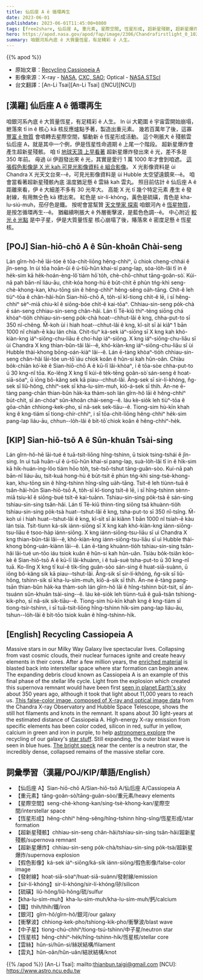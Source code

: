 ```yaml
---
title: 仙后座 A ê 循環再生
date: 2023-06-01
publishdate: 2023-06-01T11:45:00+0800
tags: [free2share, 仙后座 A, 重元素, 星際空間, 恆星形成, 超新星殘骸, 超新星爆炸, 假色影像, 發射線, sir-lí-khóng, 硫磺, kha-lu-sím-muh, 鐵, 銀河, 衝擊波, 中子星, 恆星核, 雲絲, 雲丸]
hero: https://apod.nasa.gov/apod/fap/image/2306/Chandrafirstlight_0_1024.jpg
summary: 咱銀河系內底 ê 大質量恆星，有足精彩 ê 人生。
---
```


{{% apod %}}

- 原始文章：[Recycling Cassiopeia A](https://apod.nasa.gov/apod/ap230601.html)
- 影像來源：X-ray - [NASA](https://www.nasa.gov/), [CXC, SAO](http://chandra.harvard.edu/); Optical - [NASA,STScI](http://www.stsci.edu/)
- 台文翻譯：[An-Li Tsai][An-Li Tsai] ([NCU][NCU])

## [漢羅] 仙后座 A ê 循環再生
咱銀河系內底 ê 大質量恆星，有足精彩 ê 人生。
In ùi 大範圍 ê 宇宙雲開始崩塌，紲落來 tī in ê 核心 kā 核反應爐點予著，製造出重元素。
幾若百萬年了後，這寡 [豐富 ê 物質][enriched material] 會噴轉去星際空間，驅動新 ê 恆星形成活動。
這个咧脹大 ê 殘骸雲 仙后座 A，就是其中一个例，伊是恆星性命週期 ê 上尾一个階段。
超新星爆炸會產生超新星殘骸。
咱 tī [地球天頂 上早看著][seen in planet Earth's sky] 超新星爆炸發出來 ê 光，差不多是 350 年前。
毋過 ùi 伊遐發出來 ê 光，其實是愛行 1 萬 1000 年才會到咱遮。
[這張假色影像是 X 光 kah 可見光影像資料 ê 組合影像][This false-color image, composed of X-ray and optical image data]。
X 光影像資料是 ùi Chandra X 光天文台來--ê，可見光影像資料是 ùi Hubble 太空望遠鏡來--ê。
咱會當看著超新星殘骸內底 溫度猶足懸 ê 雲絲 kah 雲丸。
照目前估計 ê 仙后座 A ê 距離來看，伊 ê 大細差不多有 30 光年大。
高能 X 光 tī 幾个特定元素 產生 ê 發射線，有用無仝色 kā 標出來。
紅色是 sir-lí-khóng，黃色是硫磺，青色是 kha-lu-siú-muh，茄仔色是鐵。
按呢會當幫贊 [天文學家 探索][astronomers explore] 咱銀河內 ê [恆星物質][star stuff]，是按怎循環再生--ê。
猶繼續咧脹大 ê 外層衝擊波，是藍色色調--ê。
中心附近 [較光 ê 光點][The bright speck] 是中子星，伊是大質量恆星 核心崩塌了後，賰落來 ê 密度足懸 ê 恆星核。

## [POJ] Sian-hiō-chō A ê Sûn-khoân Chài-seng
Lán gîrn-hô-hē lāi-tóe ê tōa-chit-liōng hêng-chhiⁿ, ū chiok cheng-chhái ê jîn-seng.
In ùi tōa hoān-ûi ê ú-tiū-hûn khai-sí pang-lap, sòa-lo̍h-lâi tī in ê he̍k-sim kā he̍k-hoán-èng-lô͘ tiám hō͘ to̍h, chè-chō-chhut tāng-goân-sò͘.
Kúi-nā pah bān-nî liáu-āu, chit-kóa hong-hù ê bu̍t-chit ē phùn tńg-khì seng-chè-khong-kan, khu-tōng sin ê hêng-chhiⁿ hêng-sêng oa̍h-tāng.
Chit-ê leh tiùⁿ-tōa ê chân-hâi-hûn Sian-hiō-chō A, to̍h-sī kî-tiong chi̍t-ê lē, i sī hêng-chhiⁿ sèⁿ-miā chiu-kî ê siōng-bóe chi̍t-ê kai-tōaⁿ.
Chhiau-sin-seng po̍k-chà ē sán-seng chhiau-sin-seng chân-hâi.
Lán tī Tē-kiû thiⁿ-téng siōng chá khòaⁿ-tio̍h chhiau-sin-seng po̍k-chà hoat--chhut-lâi ê kng, chha-put-to sī 350 nî-chêng.
M̄-koh ùi i hiah hoat--chhut-lâi ê kng, kî-si̍t sī ài kiâⁿ 1 bān 1000 nî chiah-ē kàu lán chia.
Chit-tiuⁿ ká-sek iáⁿ-siōng sī X kng kah khó-kiàn-kng iáⁿ-siōng-chu-liāu ê cho͘-ha̍p iáⁿ-siōng.
X kng iáⁿ-siōng-chu-liāu sī ùi Chandra X kng thian-bûn-tâi lâi--ê, khó-kiàn-kng iáⁿ-siōng-chu-liāu sī ùi Hubble thài-khong bōng-oán-kiàⁿ lâi--ê.
Lán ē-tàng khòaⁿ-tio̍h chhiau-sin-seng chân-hâi lāi-tóe un-tō͘ iáu chiok koân ê hûn-si kah hûn-oân.
Chiàu bo̍k-chiân kó͘-kè ê Sian-hiō-chō A ê kū-lī lâi-khòaⁿ, i ê tōa-sòe chha-put-to ū 30 kng-nî tōa.
Ko-lêng X kng tī kúi-ê te̍k-tēng goân-sò͘ sán-seng ê hoat-siā-sòaⁿ, ū iōng bô-kâng sek kā piau--chhut-lâi.
Âng-sek sī sir-lí-khóng, n̂g-sek sī liû-hông, chhiⁿ-sek sī kha-lu-sím-muh, kiô-á-sek sī thih.
Án-ne ē-tàng pang-chān thian-bûn ha̍k-ka thàm-soh lán gîrn-hô lāi ê hêng-chhiⁿ bu̍t-chit, sī án-chóaⁿ sûn-khoân chài-seng--ê.
Iáu kè-sio̍k leh tiùⁿ-tōa ê gōa-chân chhiong-kek-pho, sī nâ-sek sek-tiāu--ê.
Tiong-sim hù-kīn khah kng ê kng-tiám sī tiong-chír-chhiⁿ, i sī tōa-chit-liōng hêng-chhiⁿ he̍k-sim pang-lap liáu-āu, chhun--lo̍h-lâi ê bi̍t-tō͘ chiok koân ê hêng-chhiⁿ-he̍k.

## [KIP] Sian-hiō-tsō A ê Sûn-khuân Tsài-sing
Lán gîrn-hô-hē lāi-tué ê tuā-tsit-liōng hîng-tshinn, ū tsiok tsing-tshái ê jîn-sing.
In uì tuā huān-uî ê ú-tiū-hûn khai-sí pang-lap, suà-lo̍h-lâi tī in ê hi̍k-sim kā hi̍k-huán-ìng-lôo tiám hōo to̍h, tsè-tsō-tshut tāng-guân-sòo.
Kuí-nā pah bān-nî liáu-āu, tsit-kuá hong-hù ê bu̍t-tsit ē phùn tńg-khì sing-tsè-khong-kan, khu-tōng sin ê hîng-tshinn hîng-sîng ua̍h-tāng.
Tsit-ê leh tiùnn-tuā ê tsân-hâi-hûn Sian-hiō-tsō A, to̍h-sī kî-tiong tsi̍t-ê lē, i sī hîng-tshinn sènn-miā tsiu-kî ê siōng-bué tsi̍t-ê kai-tuānn.
Tshiau-sin-sing po̍k-tsà ē sán-sing tshiau-sin-sing tsân-hâi.
Lán tī Tē-kiû thinn-tíng siōng tsá khuànn-tio̍h tshiau-sin-sing po̍k-tsà huat--tshut-lâi ê kng, tsha-put-to sī 350 nî-tsîng.
M̄-koh uì i hiah huat--tshut-lâi ê kng, kî-si̍t sī ài kiânn 1 bān 1000 nî tsiah-ē kàu lán tsia.
Tsit-tiunn ká-sik iánn-siōng sī X kng kah khó-kiàn-kng iánn-siōng-tsu-liāu ê tsoo-ha̍p iánn-siōng.
X kng iánn-siōng-tsu-liāu sī uì Chandra X kng thian-bûn-tâi lâi--ê, khó-kiàn-kng iánn-siōng-tsu-liāu sī uì Hubble thài-khong bōng-uán-kiànn lâi--ê.
Lán ē-tàng khuànn-tio̍h tshiau-sin-sing tsân-hâi lāi-tué un-tōo iáu tsiok kuân ê hûn-si kah hûn-uân.
Tsiàu bo̍k-tsiân kóo-kè ê Sian-hiō-tsō A ê kū-lī lâi-khuànn, i ê tuā-suè tsha-put-to ū 30 kng-nî tuā.
Ko-lîng X kng tī kuí-ê ti̍k-tīng guân-sòo sán-sing ê huat-siā-suànn, ū iōng bô-kâng sik kā piau--tshut-lâi.
Âng-sik sī sir-lí-khóng, n̂g-sik sī liû-hông, tshinn-sik sī kha-lu-sím-muh, kiô-á-sik sī thih.
Án-ne ē-tàng pang-tsān thian-bûn ha̍k-ka thàm-soh lán gîrn-hô lāi ê hîng-tshinn bu̍t-tsit, sī án-tsuánn sûn-khuân tsài-sing--ê.
Iáu kè-sio̍k leh tiùnn-tuā ê guā-tsân tshiong-kik-pho, sī nâ-sik sik-tiāu--ê.
Tiong-sim hù-kīn khah kng ê kng-tiám sī tiong-tsír-tshinn, i sī tuā-tsit-liōng hîng-tshinn hi̍k-sim pang-lap liáu-āu, tshun--lo̍h-lâi ê bi̍t-tōo tsiok kuân ê hîng-tshinn-hi̍k.

## [English] Recycling Cassiopeia A
Massive stars in our Milky Way Galaxy live spectacular lives.
Collapsing from vast cosmic clouds, their nuclear furnaces ignite and create heavy elements in their cores.
After a few million years, the [enriched material][enriched material] is blasted back into interstellar space where star formation can begin anew.
The expanding debris cloud known as Cassiopeia A is an example of this final phase of the stellar life cycle.
Light from the explosion which created this supernova remnant would have been first [seen in planet Earth's sky][seen in planet Earth's sky] about 350 years ago, although it took that light about 11,000 years to reach us.
[This false-color image, composed of X-ray and optical image data][This false-color image, composed of X-ray and optical image data] from the Chandra X-ray Observatory and Hubble Space Telescope, shows the still hot filaments and knots in the remnant.
It spans about 30 light-years at the estimated distance of Cassiopeia A.
High-energy X-ray emission from specific elements has been color coded, silicon in red, sulfur in yellow, calcium in green and iron in purple, to help [astronomers explore][astronomers explore] the recycling of our galaxy's [star stuff][star stuff].
Still expanding, the outer blast wave is seen in blue hues.
[The bright speck][The bright speck] near the center is a neutron star, the incredibly dense, collapsed remains of the massive stellar core.

## 詞彙學習（漢羅/POJ/KIP/華語/English）
- 【仙后座 A】Sian-hiō-chō A/Sian-hiō-tsō A/仙后座 A/Cassiopeia A
- 【重元素】tāng-goân-sò͘/tāng-guân-sòo/重元素/heavy elements
- 【星際空間】seng-chè-khong-kan/sing-tsè-khong-kan/星際空間/interstellar space
- 【恆星形成】hêng-chhiⁿ hêng-sêng/hîng-tshinn hîng-sîng/恆星形成/star formation
- 【超新星殘骸】chhiau-sin-seng chân-hâi/tshiau-sin-sing tsân-hâi/超新星殘骸/supernova remnant
- 【超新星爆炸】chhiau-sin-seng po̍k-chà/tshiau-sin-sing po̍k-tsà/超新星爆炸/supernova explosion
- 【假色影像】ká-sek iáⁿ-siōng/ká-sik iánn-siōng/假色影像/false-color image
- 【發射線】hoat-siā-sòaⁿ/huat-siā-suànn/發射線/emission
- 【sir-lí-khóng】sir-lí-khóng/sir-lí-khóng/矽/silicon
- 【硫磺】liû-hông/liû-hông/硫/sulfur
- 【kha-lu-sím-muh】kha-lu-sím-muh/kha-lu-sím-muh/鈣/calcium
- 【鐵】thih/thih/鐵/iron
- 【銀河】gîrn-hô/gîrn-hô/銀河/our galaxy
- 【衝擊波】chhiong-kek-pho/tshiong-kik-pho/衝擊波/blast wave
- 【中子星】tiong-chú-chhiⁿ/tiong-tsú-tshinn/中子星/neutron star
- 【恆星核】hêng-chhiⁿ-he̍k/hîng-tshinn-hi̍k/恆星核/stellar core
- 【雲絲】hûn-si/hûn-si/絲狀結構/filament
- 【雲丸】hûn-oân/hûn-uân/結狀結構/knot

{{% /apod %}}
[An-Li Tsai]: mailto:thianbun.taigi@gmail.com
[NCU]: https://www.astro.ncu.edu.tw

[copyright]: https://apod.nasa.gov/apod/fap/lib/about_apod.html#srapply
[License]: https://creativecommons.org/licenses/by/2.0/

[enriched material]:https://apod.nasa.gov/apod/ap190801.html
[seen in planet Earth's sky]:https://spider.seds.org/spider/Vars/casA.html
[This false-color image, composed of X-ray and optical image data]:https://www.nasa.gov/mission_pages/chandra/images/the-latest-look-at-first-light-from-chandra.html
[astronomers explore]:https://arxiv.org/abs/1111.7316
[star stuff]:https://apod.nasa.gov/apod/ap171119.html
[The bright speck]:https://apod.nasa.gov/apod/ap170501.html
